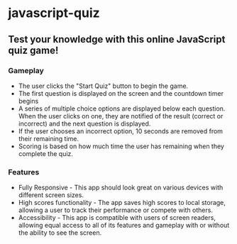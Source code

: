 # javascript-quiz
## Test your knowledge with this online JavaScript quiz game!

### Gameplay
- The user clicks the "Start Quiz" button to begin the game.
- The first question is displayed on the screen and the countdown timer begins
- A series of multiple choice options are displayed below each question. When the user clicks on one, they are notified of the result (correct or incorrect) and the next question is displayed.
- If the user chooses an incorrect option, 10 seconds are removed from their remaining time.
- Scoring is based on how much time the user has remaining when they complete the quiz.

### Features
- Fully Responsive - This app should look great on various devices with different screen sizes.
- High scores functionality - The app saves high scores to local storage, allowing a user to track their performance or compete with others.
- Accessibility - This app is compatible with users of screen readers, allowing equal access to all of its features and gameplay with or without the ability to see the screen.
